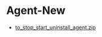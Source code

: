 # Agent-New

- [to_stop_start_uninstall_agent.zip](https://github.com/jirung2/NSightAgent/files/6269542/to_stop_start_uninstall_agent.zip)
